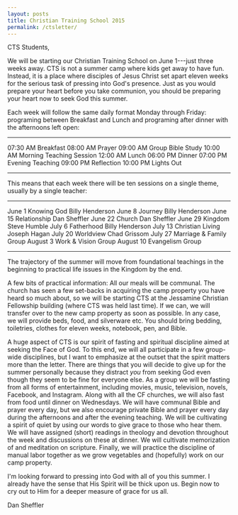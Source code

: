 ```yaml
---
layout: posts
title: Christian Training School 2015
permalink: /ctsletter/
---
```


CTS Students,

We will be starting our Christian Training School on June 1---just three weeks away.  CTS is not a summer camp where kids get away to have fun.  Instead, it is a place where disciples of Jesus Christ set apart eleven weeks for the serious task of pressing into God's presence.  Just as you would prepare your heart before you take communion, you should be preparing your heart now to seek God this summer.

Each week will follow the same daily format Monday through Friday: programing between Breakfast and Lunch and programing after dinner with the afternoons left open:

--------------- -------------------------------------------------------
07:30 AM        Breakfast
08:00 AM        Prayer
09:00 AM        Group Bible Study
10:00 AM        Morning Teaching Session
12:00 AM        Lunch
06:00 PM        Dinner
07:00 PM        Evening Teaching
09:00 PM        Reflection
10:00 PM        Lights Out
--------------- -------------------------------------------------------

This means that each week there will be ten sessions on a single theme, usually by a single teacher:

--------------- ------------------- ----------------------------
June 1          Knowing God         Billy Henderson
June 8          Journey             Billy Henderson
June 15         Relationship        Dan Sheffler
June 22         Church              Dan Sheffler
June 29         Kingdom             Steve Humble
July 6          Fatherhood          Billy Henderson
July 13         Christian Living    Joseph Hagan
July 20         Worldview           Chad Grissom
July 27         Marriage & Family   Group
August 3        Work & Vision       Group
August 10       Evangelism          Group
--------------- ------------------- -----------------------------------

The trajectory of the summer will move from foundational teachings in the beginning to practical life issues in the Kingdom by the end.

A few bits of practical information:  All our meals will be communal.  The church has seen a few set-backs in acquiring the camp property you have heard so much about, so we will be starting CTS at the Jessamine Christian Fellowship building (where CTS was held last time).  If we can, we will transfer over to the new camp property as soon as possible.  In any case, we will provide beds, food, and silverware etc.  You should bring bedding, toiletries, clothes for eleven weeks, notebook, pen, and Bible.

A huge aspect of CTS is our spirit of fasting and spiritual discipline aimed at seeking the Face of God.  To this end, we will all participate in a few group-wide disciplines, but I want to emphasize at the outset that the spirit matters more than the letter.  There are things that you will decide to give up for the summer personally because they distract *you* from seeking God even though they seem to be fine for everyone else.  As a group we will be fasting from all forms of entertainment, including movies, music, television, novels, Facebook, and Instagram.  Along with all the CF churches, we will also fast from food until dinner on Wednesdays.  We will have communal Bible and prayer every day, but we also encourage private Bible and prayer every day during the afternoons and after the evening teaching.  We will be cultivating a spirit of quiet by using our words to give grace to those who hear them.  We will have assigned (short) readings in theology and devotion throughout the week and discussions on these at dinner.  We will cultivate memorization of and meditation on scripture.  Finally, we will practice the discipline of manual labor together as we grow vegetables and (hopefully) work on our camp property.

I'm looking forward to pressing into God with all of you this summer.  I already have the sense that His Spirit will be thick upon us.  Begin now to cry out to Him for a deeper measure of grace for us all.

Dan Sheffler